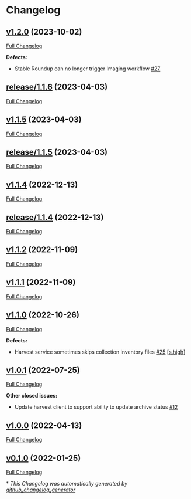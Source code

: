 # Changelog

## [v1.2.0](https://github.com/NASA-PDS/registry-harvest-service/tree/v1.2.0) (2023-10-02)

[Full Changelog](https://github.com/NASA-PDS/registry-harvest-service/compare/release/1.1.6...v1.2.0)

**Defects:**

- Stable Roundup can no longer trigger Imaging workflow [\#27](https://github.com/NASA-PDS/registry-harvest-service/issues/27)

## [release/1.1.6](https://github.com/NASA-PDS/registry-harvest-service/tree/release/1.1.6) (2023-04-03)

[Full Changelog](https://github.com/NASA-PDS/registry-harvest-service/compare/v1.1.5...release/1.1.6)

## [v1.1.5](https://github.com/NASA-PDS/registry-harvest-service/tree/v1.1.5) (2023-04-03)

[Full Changelog](https://github.com/NASA-PDS/registry-harvest-service/compare/release/1.1.5...v1.1.5)

## [release/1.1.5](https://github.com/NASA-PDS/registry-harvest-service/tree/release/1.1.5) (2023-04-03)

[Full Changelog](https://github.com/NASA-PDS/registry-harvest-service/compare/v1.1.4...release/1.1.5)

## [v1.1.4](https://github.com/NASA-PDS/registry-harvest-service/tree/v1.1.4) (2022-12-13)

[Full Changelog](https://github.com/NASA-PDS/registry-harvest-service/compare/release/1.1.4...v1.1.4)

## [release/1.1.4](https://github.com/NASA-PDS/registry-harvest-service/tree/release/1.1.4) (2022-12-13)

[Full Changelog](https://github.com/NASA-PDS/registry-harvest-service/compare/v1.1.2...release/1.1.4)

## [v1.1.2](https://github.com/NASA-PDS/registry-harvest-service/tree/v1.1.2) (2022-11-09)

[Full Changelog](https://github.com/NASA-PDS/registry-harvest-service/compare/v1.1.1...v1.1.2)

## [v1.1.1](https://github.com/NASA-PDS/registry-harvest-service/tree/v1.1.1) (2022-11-09)

[Full Changelog](https://github.com/NASA-PDS/registry-harvest-service/compare/v1.1.0...v1.1.1)

## [v1.1.0](https://github.com/NASA-PDS/registry-harvest-service/tree/v1.1.0) (2022-10-26)

[Full Changelog](https://github.com/NASA-PDS/registry-harvest-service/compare/v1.0.1...v1.1.0)

**Defects:**

- Harvest service sometimes skips collection inventory files [\#25](https://github.com/NASA-PDS/registry-harvest-service/issues/25) [[s.high](https://github.com/NASA-PDS/registry-harvest-service/labels/s.high)]

## [v1.0.1](https://github.com/NASA-PDS/registry-harvest-service/tree/v1.0.1) (2022-07-25)

[Full Changelog](https://github.com/NASA-PDS/registry-harvest-service/compare/v1.0.0...v1.0.1)

**Other closed issues:**

- Update harvest client to support ability to update archive status [\#12](https://github.com/NASA-PDS/registry-harvest-service/issues/12)

## [v1.0.0](https://github.com/NASA-PDS/registry-harvest-service/tree/v1.0.0) (2022-04-13)

[Full Changelog](https://github.com/NASA-PDS/registry-harvest-service/compare/v0.1.0...v1.0.0)

## [v0.1.0](https://github.com/NASA-PDS/registry-harvest-service/tree/v0.1.0) (2022-01-25)

[Full Changelog](https://github.com/NASA-PDS/registry-harvest-service/compare/abd845ff6ccdddc2730f4f0b10667e0c58cb7561...v0.1.0)



\* *This Changelog was automatically generated by [github_changelog_generator](https://github.com/github-changelog-generator/github-changelog-generator)*
